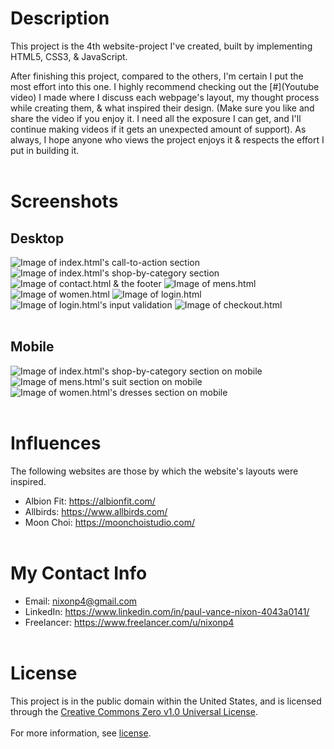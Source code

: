 # **Description**
This project is the 4th website-project I've created, built by implementing HTML5, CSS3, & JavaScript.

After finishing this project, compared to the others, I'm certain I put the most effort into this one. I highly recommend checking out the [#](Youtube video) I made where I discuss each webpage's layout, my thought process while creating them, & what inspired their design. (Make sure you like and share the video if you enjoy it. I need all the exposure I can get, and I'll continue making videos if it gets an unexpected amount of support). As always, I hope anyone who views the project enjoys it & respects the effort I put in building it.<br></br>

# **Screenshots**
## **Desktop**
![Image of index.html's call-to-action section](https://user-images.githubusercontent.com/42850145/128418998-ecce03f4-f592-4435-9391-721438f6b3cd.png)
![Image of index.html's shop-by-category section](https://user-images.githubusercontent.com/42850145/128419383-c049235a-8224-484c-9a31-dc88fc6c6b4a.png)
![Image of contact.html & the footer](https://user-images.githubusercontent.com/42850145/128423562-1bb20e9a-0906-42f4-b579-ebe1b871fdc4.png)
![Image of mens.html](https://user-images.githubusercontent.com/42850145/128424064-27a7f9dd-174a-44c0-b1df-8e1c8f591719.png)
![Image of women.html](https://user-images.githubusercontent.com/42850145/128427274-6b5ccd9d-3311-47c0-bf65-afa172cba02f.png)
![Image of login.html](https://user-images.githubusercontent.com/42850145/128427761-341e37c3-ddcc-468a-b905-fa1c61e19b8b.png)
![Image of login.html's input validation](https://user-images.githubusercontent.com/42850145/128428204-953128df-19cb-4be1-89dc-b30bf9d67950.png)
![Image of checkout.html](https://user-images.githubusercontent.com/42850145/128430689-5d469745-0aa4-41fe-87c1-0bcc7bb2b6b8.png)<br></br>

## **Mobile**
![Image of index.html's shop-by-category section on mobile](https://user-images.githubusercontent.com/42850145/128432066-91bf3c51-c0a9-40c6-8274-ed9084642775.png)
![Image of mens.html's suit section on mobile](https://user-images.githubusercontent.com/42850145/128432349-b289ae79-248e-4c17-8b25-f1877aadc63d.png)
![Image of women.html's dresses section on mobile](https://user-images.githubusercontent.com/42850145/128432861-cc3d2ce9-032c-4017-8243-cdf7095a30b7.png)<br></br>

# **Influences**
The following websites are those by which the website's layouts were inspired.<br>
* Albion Fit: https://albionfit.com/
* Allbirds: https://www.allbirds.com/
* Moon Choi: https://moonchoistudio.com/
<br></br>

# **My Contact Info**
* Email: nixonp4@gmail.com
* LinkedIn: https://www.linkedin.com/in/paul-vance-nixon-4043a0141/
* Freelancer: https://www.freelancer.com/u/nixonp4
<br></br>

# **License**
This project is in the public domain within the United States, and is licensed through the [Creative Commons Zero v1.0 Universal License](https://creativecommons.org/publicdomain/zero/1.0/).<br></br>
For more information, see [license](https://github.com/Paul-Nixon/Website-4/blob/main/LICENSE).